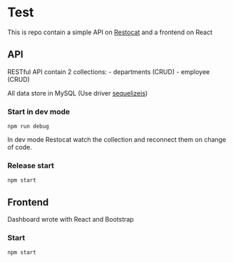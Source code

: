# Test

This is repo contain a simple API on [Restocat](https://github.com/restocat/restocat) and a frontend on React

## API

RESTful API contain 2 collections:
    - departments (CRUD)
    - employee (CRUD)

All data store in MySQL (Use driver [sequelizejs](http://docs.sequelizejs.com/en/v3/))

### Start in dev mode

    npm run debug

In dev mode Restocat watch the collection and reconnect them on change of code.

### Release start

    npm start

## Frontend

Dashboard wrote with React and Bootstrap

### Start

    npm start